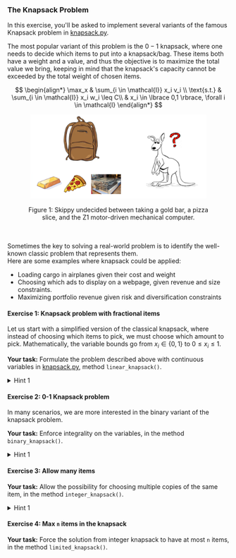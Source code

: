 ### The Knapsack Problem 

In this exercise, you'll be asked to implement several variants of the famous Knapsack problem in [knapsack.py](knapsack.py).

The most popular variant of this problem is the $0-1$ knapsack, where one needs to decide which items to put into a knapsack/bag.
These items both have a weight and a value, and thus the objective is to maximize the total value we bring, keeping in mind
that the knapsack's capacity cannot be exceeded by the total weight of chosen items.

$$
\begin{align*}
\max_x      & \sum_{i \in \mathcal{I}} x_i v_i \\
\text{s.t.} & \sum_{i \in \mathcal{I}} x_i w_i \leq C\\
            & x_i \in \lbrace 0,1 \rbrace, \forall i \in \mathcal{I} 
\end{align*}
$$

<figure>
<p align="center">
<img src="skippy_knapsack.png" alt="drawing" width="400"/>
<figcaption align="center">Figure 1: Skippy undecided between taking a gold bar, a pizza slice, and the Z1 motor-driven mechanical computer.</figcaption>
</figure>

<br><br>
Sometimes the key to solving a real-world problem is to identify the well-known classic problem that represents them.  
Here are some examples where knapsack could be applied:
- Loading cargo in airplanes given their cost and weight
- Choosing which ads to display on a webpage, given revenue and size constraints.
- Maximizing portfolio revenue given risk and diversification constraints

#### Exercise 1: Knapsack problem with fractional items
Let us start with a simplified version of the classical knapsack, where instead of choosing which items to pick, we must choose which amount to pick.
Mathematically, the variable bounds go from $x_i \in \lbrace 0,1 \rbrace$ to $0 \leq x_i \leq 1$.

**Your task:** Formulate the problem described above with continuous variables in [knapsack.py](knapsack.py), method `linear_knapsack()`.

<details>
    <summary>Hint 1</summary>
    The variable bounds can be set during variable creation with the options <code>lb</code> and <code>ub</code>, for lower bound and upper bound, respectively.
</details>

#### Exercise 2: 0-1 Knapsack problem
In many scenarios, we are more interested in the binary variant of the knapsack problem.

**Your task:** Enforce integrality on the variables, in the method `binary_knapsack()`.

<details>
    <summary>Hint 1</summary>
    You can set the variable type during variable creation with the <code>vtype</code> option.
</details>

#### Exercise 3: Allow many items
**Your task:** Allow the possibility for choosing multiple copies of the same item, in the method `integer_knapsack()`.

<details>
    <summary>Hint 1</summary>
    Instead of the variables being binary, they can just be integer. 
</details>

#### Exercise 4: Max `n` items in the knapsack
**Your task:** Force the solution from integer knapsack to have at most `n` items, in the method `limited_knapsack()`.
